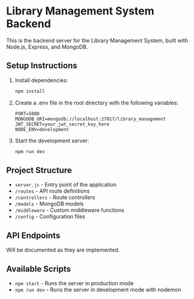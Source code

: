 # Library Management System Backend

This is the backend server for the Library Management System, built with Node.js, Express, and MongoDB.

## Setup Instructions

1. Install dependencies:
   ```bash
   npm install
   ```

2. Create a .env file in the root directory with the following variables:
   ```
   PORT=5000
   MONGODB_URI=mongodb://localhost:27017/library_management
   JWT_SECRET=your_jwt_secret_key_here
   NODE_ENV=development
   ```

3. Start the development server:
   ```bash
   npm run dev
   ```

## Project Structure

- `server.js` - Entry point of the application
- `/routes` - API route definitions
- `/controllers` - Route controllers
- `/models` - MongoDB models
- `/middleware` - Custom middleware functions
- `/config` - Configuration files

## API Endpoints

Will be documented as they are implemented.

## Available Scripts

- `npm start` - Runs the server in production mode
- `npm run dev` - Runs the server in development mode with nodemon 